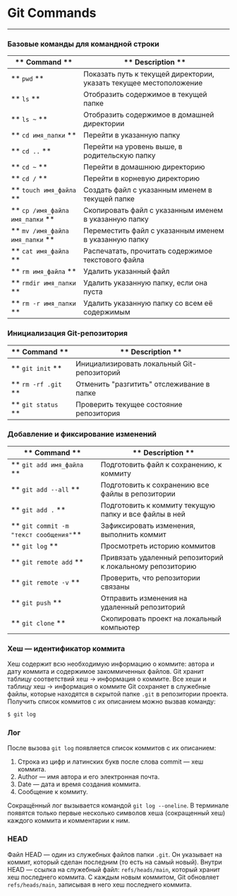 # Git Commands

-------------

### Базовые команды для командной строки

|**              Command       **|**                            Description                        **|
|--------------------------------|-------------------------------------------------------------------|
|** `pwd`                      **| Показать путь к текущей директории, указать текущее местоположение|
|** `ls`                       **| Отобразить содержимое в текущей папке                             |
|** `ls ~`                     **| Отобразить содержимое в домашней директории                       |
|** `cd имя_папки`             **| Перейти в указанную папку                                         |
|** `cd ..`                    **| Перейти на уровень выше, в родительскую папку                     |
|** `cd ~`                     **| Перейти в домашнюю директорию                                     |
|** `cd /`                     **| Перейти в корневую директорию                                     |
|** `touch имя_файла`          **| Создать файл с указанным именем в текущей папке                   |
|** `cp /имя_файла имя_папки`  **| Скопировать файл с указанным именем в указанную папку             |
|** `mv /имя_файла имя_папки`  **| Переместить файл с указанным именем в указанную папку             |
|** `cat имя_файла`            **| Распечатать, прочитать содержимое текстового файла                |
|** `rm имя_файла`             **| Удалить указанный файл                                            |
|** `rmdir имя_папки`          **| Удалить указанную папку, если она пуста                           |
|** `rm -r имя_папки`          **| Удалить указанную папку со всем её содержимым                     |


### Инициализация Git-репозитория

  
|**                 Command   **|**                          Description                **|
|-------------------------------|---------------------------------------------------------|
|** `git init`                **| Инициализировать локальный Git-репозиторий              |
|** `rm -rf .git`             **| Отменить "разгитить" отслеживание в папке               |
|** `git status`              **| Проверить текущее состояние репозитория                 |



### Добавление и фиксирование изменений


|**                Command           **|**                    Description                      **|
|--------------------------------------|---------------------------------------------------------|
|** `git add имя_файла`              **| Подготовить файл к сохранению, к коммиту                |
|** `git add --all`                  **| Подготовить к сохранению все файлы в репозитории        |
|** `git add .`                      **| Подготовить к коммиту текущую папку и все файлы в ней   |
|** `git commit -m "текст сообщения"`**| Зафиксировать изменения, выполнить коммит               |
|** `git log`                        **| Просмотреть историю коммитов                            |
|** `git remote add`                 **| Привязать удаленный репозиторий к локальному репозиторию|
|** `git remote -v`                  **| Проверить, что репозитории связаны                      |
|** `git push`                       **| Отправить изменения на удаленный репозиторий            |
|** `git clone`                      **| Скопировать проект на локальный компьютер               |



### Хеш — идентификатор коммита


Хеш содержит всю необходимую информацию о коммите: автора и дату коммита и содержимое закоммиченных файлов.
Git хранит таблицу соответствий хеш → информация о коммите. 
Все хеши и таблицу хеш → информация о коммите Git сохраняет в служебные файлы, которые находятся в скрытой папке `.git` в репозитории проекта.
Получить список коммитов с их описанием можно вызвав команду: 
```BASH
$ git log
```


### Лог


После вызова `git log` появляется список коммитов с их описанием:
1. Строка из цифр и латинских букв после слова commit — хеш коммита.
2. Author — имя автора и его электронная почта.
3. Date — дата и время создания коммита.
4. Сообщение к коммиту.

Сокращённый лог вызывается командой `git log --oneline`. В терминале появятся только первые несколько символов хеша (сокращенный хеш) каждого коммита и комментарии к ним.


### HEAD

Файл HEAD — один из служебных файлов папки `.git`. Он указывает на коммит, который сделан последним (то есть на самый новый).
Внутри HEAD — ссылка на служебный файл: `refs/heads/main`, который хранит хеш последнего коммита. С каждым новым коммитом, Git обновляет `refs/heads/main`, записывая в него хеш последнего коммита.


